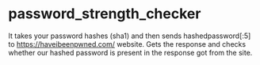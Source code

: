 # password_strength_checker
It takes your password hashes (sha1) and then sends hashedpassword[:5] to https://haveibeenpwned.com/ website. Gets the response and checks whether our hashed password is present in the response got from the site.

